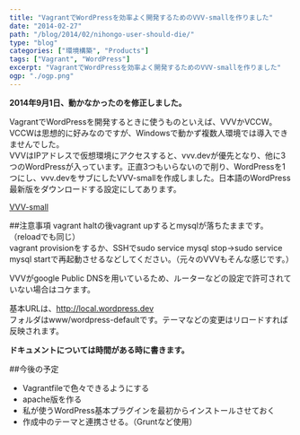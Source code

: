 ```yaml
---
title: "VagrantでWordPressを効率よく開発するためのVVV-smallを作りました"
date: "2014-02-27"
path: "/blog/2014/02/nihongo-user-should-die/"
type: "blog"
categories: ["環境構築", "Products"]
tags: ["Vagrant", "WordPress"]
excerpt: "VagrantでWordPressを効率よく開発するためのVVV-smallを作りました"
ogp: "./ogp.png"
---
```


**2014年9月1日、動かなかったのを修正しました。**


VagrantでWordPressを開発するときに使うものといえば、VVVかVCCW。  
VCCWは思想的に好みなのですが、Windowsで動かず複数人環境では導入できませんでした。  
VVVはIPアドレスで仮想環境にアクセスすると、vvv.devが優先となり、他に3つのWordPressが入っています。正直3つもいらないので削り、WordPressを1つにし、vvv.devをサブにしたVVV-smallを作成しました。日本語のWordPress最新版をダウンロードする設定にしてあります。

[VVV-small](https://github.com/tanshio/VVV-small)

##注意事項
vagrant haltの後vagrant upするとmysqlが落ちたままです。（reloadでも同じ）  
vagrant provisionをするか、SSHでsudo service mysql stop→sudo service mysql startで再起動させるなどしてください。（元々のVVVもそんな感じです。）

VVVがgoogle Public DNSを用いているため、ルーターなどの設定で許可されていない場合はコケます。

基本URLは、http://local.wordpress.dev  
フォルダはwww/wordpress-defaultです。テーマなどの変更はリロードすれば反映されます。

**ドキュメントについては時間がある時に書きます。**

##今後の予定

- Vagrantfileで色々できるようにする
- apache版を作る
- 私が使うWordPress基本プラグインを最初からインストールさせておく
- 作成中のテーマと連携させる。（Gruntなど使用）


